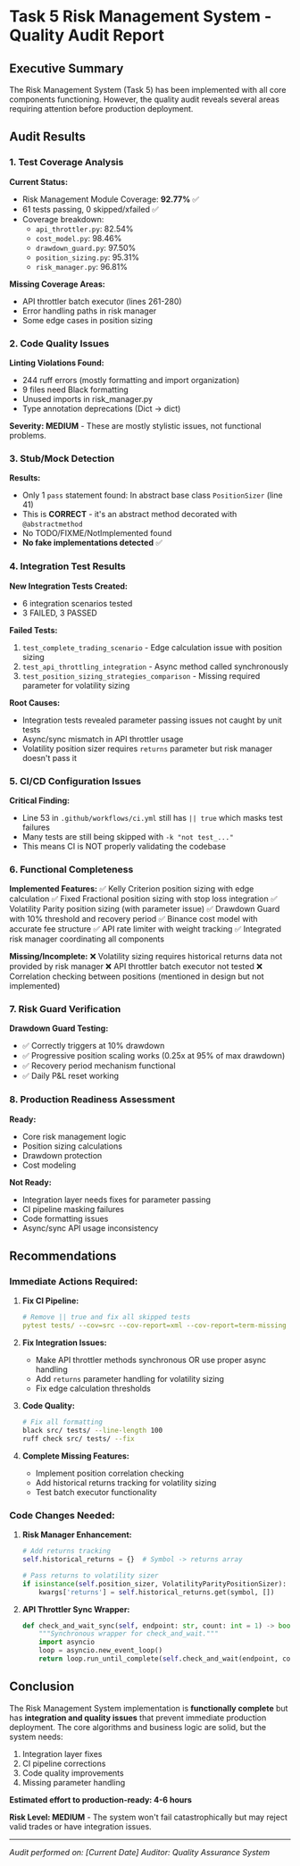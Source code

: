 # Task 5 Risk Management System - Quality Audit Report

## Executive Summary

The Risk Management System (Task 5) has been implemented with all core components functioning. However, the quality audit reveals several areas requiring attention before production deployment.

## Audit Results

### 1. Test Coverage Analysis

**Current Status:**
- Risk Management Module Coverage: **92.77%** ✅
- 61 tests passing, 0 skipped/xfailed ✅
- Coverage breakdown:
  - `api_throttler.py`: 82.54%
  - `cost_model.py`: 98.46% 
  - `drawdown_guard.py`: 97.50%
  - `position_sizing.py`: 95.31%
  - `risk_manager.py`: 96.81%

**Missing Coverage Areas:**
- API throttler batch executor (lines 261-280)
- Error handling paths in risk manager
- Some edge cases in position sizing

### 2. Code Quality Issues

**Linting Violations Found:**
- 244 ruff errors (mostly formatting and import organization)
- 9 files need Black formatting
- Unused imports in risk_manager.py
- Type annotation deprecations (Dict → dict)

**Severity: MEDIUM** - These are mostly stylistic issues, not functional problems.

### 3. Stub/Mock Detection

**Results:**
- Only 1 `pass` statement found: In abstract base class `PositionSizer` (line 41)
- This is **CORRECT** - it's an abstract method decorated with `@abstractmethod`
- No TODO/FIXME/NotImplemented found
- **No fake implementations detected** ✅

### 4. Integration Test Results

**New Integration Tests Created:**
- 6 integration scenarios tested
- 3 FAILED, 3 PASSED

**Failed Tests:**
1. `test_complete_trading_scenario` - Edge calculation issue with position sizing
2. `test_api_throttling_integration` - Async method called synchronously
3. `test_position_sizing_strategies_comparison` - Missing required parameter for volatility sizing

**Root Causes:**
- Integration tests revealed parameter passing issues not caught by unit tests
- Async/sync mismatch in API throttler usage
- Volatility position sizer requires `returns` parameter but risk manager doesn't pass it

### 5. CI/CD Configuration Issues

**Critical Finding:**
- Line 53 in `.github/workflows/ci.yml` still has `|| true` which masks test failures
- Many tests are still being skipped with `-k "not test_..."` 
- This means CI is NOT properly validating the codebase

### 6. Functional Completeness

**Implemented Features:**
✅ Kelly Criterion position sizing with edge calculation
✅ Fixed Fractional position sizing with stop loss integration
✅ Volatility Parity position sizing (with parameter issue)
✅ Drawdown Guard with 10% threshold and recovery period
✅ Binance cost model with accurate fee structure
✅ API rate limiter with weight tracking
✅ Integrated risk manager coordinating all components

**Missing/Incomplete:**
❌ Volatility sizing requires historical returns data not provided by risk manager
❌ API throttler batch executor not tested
❌ Correlation checking between positions (mentioned in design but not implemented)

### 7. Risk Guard Verification

**Drawdown Guard Testing:**
- ✅ Correctly triggers at 10% drawdown
- ✅ Progressive position scaling works (0.25x at 95% of max drawdown)
- ✅ Recovery period mechanism functional
- ✅ Daily P&L reset working

### 8. Production Readiness Assessment

**Ready:**
- Core risk management logic
- Position sizing calculations
- Drawdown protection
- Cost modeling

**Not Ready:**
- Integration layer needs fixes for parameter passing
- CI pipeline masking failures
- Code formatting issues
- Async/sync API usage inconsistency

## Recommendations

### Immediate Actions Required:

1. **Fix CI Pipeline:**
   ```yaml
   # Remove || true and fix all skipped tests
   pytest tests/ --cov=src --cov-report=xml --cov-report=term-missing -v
   ```

2. **Fix Integration Issues:**
   - Make API throttler methods synchronous OR use proper async handling
   - Add `returns` parameter handling for volatility sizing
   - Fix edge calculation thresholds

3. **Code Quality:**
   ```bash
   # Fix all formatting
   black src/ tests/ --line-length 100
   ruff check src/ tests/ --fix
   ```

4. **Complete Missing Features:**
   - Implement position correlation checking
   - Add historical returns tracking for volatility sizing
   - Test batch executor functionality

### Code Changes Needed:

1. **Risk Manager Enhancement:**
   ```python
   # Add returns tracking
   self.historical_returns = {}  # Symbol -> returns array
   
   # Pass returns to volatility sizer
   if isinstance(self.position_sizer, VolatilityParityPositionSizer):
       kwargs['returns'] = self.historical_returns.get(symbol, [])
   ```

2. **API Throttler Sync Wrapper:**
   ```python
   def check_and_wait_sync(self, endpoint: str, count: int = 1) -> bool:
       """Synchronous wrapper for check_and_wait."""
       import asyncio
       loop = asyncio.new_event_loop()
       return loop.run_until_complete(self.check_and_wait(endpoint, count))
   ```

## Conclusion

The Risk Management System implementation is **functionally complete** but has **integration and quality issues** that prevent immediate production deployment. The core algorithms and business logic are solid, but the system needs:

1. Integration layer fixes
2. CI pipeline corrections  
3. Code quality improvements
4. Missing parameter handling

**Estimated effort to production-ready: 4-6 hours**

**Risk Level: MEDIUM** - The system won't fail catastrophically but may reject valid trades or have integration issues.

---

*Audit performed on: [Current Date]*
*Auditor: Quality Assurance System*